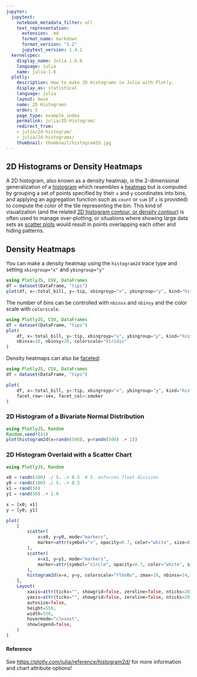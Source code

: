 ```yaml
---
jupyter:
  jupytext:
    notebook_metadata_filter: all
    text_representation:
      extension: .md
      format_name: markdown
      format_version: "1.2"
      jupytext_version: 1.4.2
  kernelspec:
    display_name: Julia 1.6.0
    language: julia
    name: julia-1.6
  plotly:
    description: How to make 2D Histograms in Julia with Plotly.
    display_as: statistical
    language: julia
    layout: base
    name: 2D Histograms
    order: 5
    page_type: example_index
    permalink: julia/2D-Histogram/
    redirect_from:
    - julia/2d-histogram/
    - julia/2d-histograms/
    thumbnail: thumbnail/histogram2d.jpg
---
```


## 2D Histograms or Density Heatmaps

A 2D histogram, also known as a density heatmap, is the 2-dimensional generalization of a [histogram](/julia/histograms/) which resembles a [heatmap](/julia/heatmaps/) but is computed by grouping a set of points specified by their `x` and `y` coordinates into bins, and applying an aggregation function such as `count` or `sum` (if `z` is provided) to compute the color of the tile representing the bin. This kind of visualization (and the related [2D histogram contour, or density contour](https://plotly.com/julia/2d-histogram-contour/)) is often used to manage over-plotting, or situations where showing large data sets as [scatter plots](/julia/line-and-scatter/) would result in points overlapping each other and hiding patterns.

## Density Heatmaps

You can make a density heatmap using the `histogram2d` trace type and setting `xbingroup="x"` and `ybingroup="y"`

```julia
using PlotlyJS, CSV, DataFrames
df = dataset(DataFrame, "tips")
plot(df, x=:total_bill, y=:tip, xbingroyp="x", ybingroup="y", kind="histogram2d")
```

The number of bins can be controlled with `nbinsx` and `nbinsy` and the color scale with `colorscale`.

```julia
using PlotlyJS, CSV, DataFrames
df = dataset(DataFrame, "tips")
plot(
    df, x=:total_bill, y=:tip, xbingroyp="x", ybingroup="y", kind="histogram2d",
    nbinsx=20, nbinsy=20, colorscale="Viridis"
)
```

Density heatmaps can also be [faceted](/julia/facet-plots/):

```julia
using PlotlyJS, CSV, DataFrames
df = dataset(DataFrame, "tips")

plot(
    df, x=:total_bill, y=:tip, xbingroyp="x", ybingroup="y", kind="histogram2d",
    facet_row=:sex, facet_col=:smoker
)
```

### 2D Histogram of a Bivariate Normal Distribution ###

```julia
using PlotlyJS, Random
Random.seed!(41)
plot(histogram2d(x=randn(500), y=randn(500) .+ 1))
```

### 2D Histogram Overlaid with a Scatter Chart ###

```julia
using PlotlyJS, Random

x0 = randn(100) ./ 5. .+ 0.5  # 5. enforces float division
y0 = randn(100) ./ 5. .+ 0.5
x1 = rand(50)
y1 = rand(50) .+ 1.0

x = [x0; x1]
y = [y0; y1]

plot(
    [
        scatter(
            x=x0, y=y0, mode="markers",
            marker=attr(symbol="x", opacity=0.7, color="white", size=8, line_width=1)
        ),
        scatter(
            x=x1, y=y1, mode="markers",
            marker=attr(symbol="circle", opacity=0.7, color="white", size=8, line_width=1)
        ),
        histogram2d(x=x, y=y, colorscale="YlGnBu", zmax=10, nbinsx=14, nbinsy=14, zauto=false)
    ],
    Layout(
        xaxis=attr(ticks="", showgrid=false, zeroline=false, nticks=20),
        yaxis=attr(ticks="", showgrid=false, zeroline=false, nticks=20),
        autosize=false,
        height=550,
        width=550,
        hovermode="closest",
        showlegend=false,
    )
)
```

#### Reference

See https://plotly.com/julia/reference/histogram2d/ for more information and chart attribute options!
